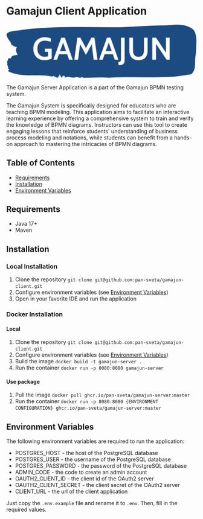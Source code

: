 # Gamajun Client Application

![Logo](src/main/resources/logo.png)

The Gamajun Server Application is a part of the Gamajun BPMN testing system.

The Gamajun System is specifically designed for educators who are teaching BPMN modeling.
This application aims to facilitate an interactive learning experience by offering a comprehensive system to train and verify the knowledge of BPMN diagrams.
Instructors can use this tool to create engaging lessons that reinforce students' understanding of business process modeling and notations, while students can benefit from a hands-on approach to mastering the intricacies of BPMN diagrams.

## Table of Contents

- [Requirements](#requirements)
- [Installation](#installation)
- [Environment Variables](#environment-variables)

## Requirements
- Java 17+
- Maven

## Installation
### Local Installation
1. Clone the repository ```git clone git@github.com:pan-sveta/gamajun-client.git```
2. Configure environment variables (see [Environment Variables](#environment-variables))
3. Open in your favorite IDE and run the application

### Docker Installation
#### Local
1. Clone the repository ```git clone git@github.com:pan-sveta/gamajun-client.git```
2. Configure environment variables (see [Environment Variables](#environment-variables))
3. Build the image ```docker build -t gamajun-server .```
4. Run the container ```docker run -p 8080:8080 gamajun-server```

#### Use package
1. Pull the image ```docker pull ghcr.io/pan-sveta/gamajun-server:master```
2. Run the container ```docker run -p 8080:8080 {ENVIRONMENT CONFIGURATION} ghcr.io/pan-sveta/gamajun-server:master```

## Environment Variables
The following environment variables are required to run the application:

- POSTGRES_HOST - the host of the PostgreSQL database
- POSTGRES_USER - the username of the PostgreSQL database
- POSTGRES_PASSWORD - the password of the PostgreSQL database
- ADMIN_CODE - the code to create an admin account
- OAUTH2_CLIENT_ID - the client id of the OAuth2 server
- OAUTH2_CLIENT_SECRET - the client secret of the OAuth2 server
- CLIENT_URL - the url of the client application

Just copy the ```.env.example``` file and rename it to ```.env```. Then, fill in the required values.
